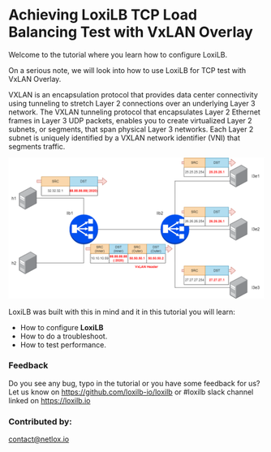 #  Achieving LoxiLB TCP Load Balancing Test with VxLAN Overlay

Welcome to the tutorial where you learn how to configure LoxiLB.

On a serious note, we will look into how to use LoxiLB for TCP test with VxLAN Overlay. 

VXLAN is an encapsulation protocol that provides data center connectivity using tunneling to stretch Layer 2 connections over an underlying Layer 3 network. The VXLAN tunneling protocol that encapsulates Layer 2 Ethernet frames in Layer 3 UDP packets, enables you to create virtualized Layer 2 subnets, or segments, that span physical Layer 3 networks. Each Layer 2 subnet is uniquely identified by a VXLAN network identifier (VNI) that segments traffic.

![configuration](./assets/configuration.png)

LoxiLB was built with this in mind and it in this tutorial you will learn:

* How to configure **LoxiLB**
* How to do a troubleshoot.
* How to test performance.

### Feedback

Do you see any bug, typo in the tutorial or you have some feedback for us?
Let us know on https://github.com/loxilb-io/loxilb or #loxilb slack channel linked on https://loxilb.io

### Contributed by:
contact@netlox.io

